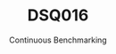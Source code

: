 ---
layout: default
title: DSQ016
subtitle: Continuous Benchmarking
selected: TPC-DS
expanded: Benchmarking
benchmark: /individual_results/DSQ016.html
---